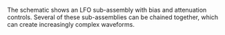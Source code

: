The schematic shows an LFO sub-assembly with bias and attenuation controls. Several of these sub-assemblies can be chained together, which can create increasingly complex waveforms.
